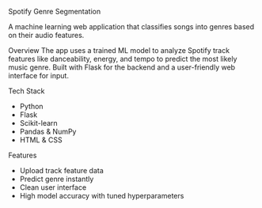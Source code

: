 Spotify Genre Segmentation

A machine learning web application that classifies songs into genres based on their audio features.

 Overview
The app uses a trained ML model to analyze Spotify track features like danceability, energy, and tempo to predict the most likely music genre. Built with Flask for the backend and a user-friendly web interface for input.

 Tech Stack
- Python
- Flask
- Scikit-learn
- Pandas & NumPy
- HTML & CSS

 Features
- Upload track feature data
- Predict genre instantly
- Clean user interface
- High model accuracy with tuned hyperparameters

